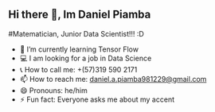 ## Hi there 👋, Im Daniel Piamba
#Matematician, Junior Data Scientist!!! :D

<!--
**Lycrisiz/Lycrisiz** is a ✨ _special_ ✨ repository because its `README.md` (this file) appears on your GitHub profile.
-->

- 🌱 I’m currently learning Tensor Flow
- 💻 I am looking for a job in Data Science
- 📞 How to call me: +(57)319 590 2171
- 📫 How to reach me: daniel.a.piamba981229@gmail.com
- 😄 Pronouns: he/him
- ⚡ Fun fact: Everyone asks me about my accent
